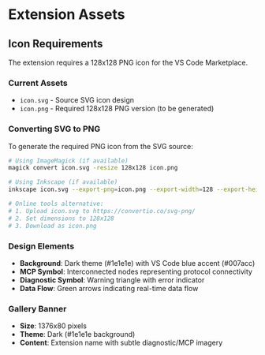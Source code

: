 # Extension Assets

## Icon Requirements

The extension requires a 128x128 PNG icon for the VS Code Marketplace.

### Current Assets
- `icon.svg` - Source SVG icon design
- `icon.png` - Required 128x128 PNG version (to be generated)

### Converting SVG to PNG

To generate the required PNG icon from the SVG source:

```bash
# Using ImageMagick (if available)
magick convert icon.svg -resize 128x128 icon.png

# Using Inkscape (if available)
inkscape icon.svg --export-png=icon.png --export-width=128 --export-height=128

# Online tools alternative:
# 1. Upload icon.svg to https://convertio.co/svg-png/
# 2. Set dimensions to 128x128
# 3. Download as icon.png
```

### Design Elements
- **Background**: Dark theme (#1e1e1e) with VS Code blue accent (#007acc)
- **MCP Symbol**: Interconnected nodes representing protocol connectivity
- **Diagnostic Symbol**: Warning triangle with error indicator
- **Data Flow**: Green arrows indicating real-time data flow

### Gallery Banner
- **Size**: 1376x80 pixels
- **Theme**: Dark (#1e1e1e background)
- **Content**: Extension name with subtle diagnostic/MCP imagery
